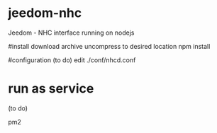 # jeedom-nhc
Jeedom - NHC interface running on nodejs

#install
download archive
uncompress to desired location
npm install

#configuration
(to do)
edit ./conf/nhcd.conf

# run as service
(to do)

pm2 
